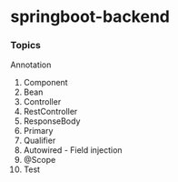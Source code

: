 # springboot-backend
### Topics

Annotation

1. Component
2. Bean
3. Controller
3. RestController
4. ResponseBody
5. Primary
6. Qualifier
7. Autowired - Field injection
8. @Scope 
9. Test
